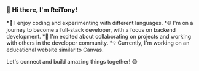 ### 👋 Hi there, I'm ReiTony!

*🚀 I enjoy coding and experimenting with different languages.
*🌐 I'm on a journey to become a full-stack developer, with a focus on backend development.
*🤝 I'm excited about collaborating on projects and working with others in the developer community.
*💡 Currently, I'm working on an educational website similar to Canvas.

Let's connect and build amazing things together! 😄
